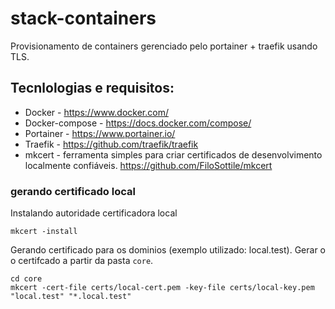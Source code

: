 # stack-containers

Provisionamento de containers gerenciado pelo portainer + traefik usando TLS.

## Tecnlologias e requisitos:
- Docker - https://www.docker.com/
- Docker-compose - https://docs.docker.com/compose/
- Portainer - https://www.portainer.io/
- Traefik - https://github.com/traefik/traefik
- mkcert - ferramenta simples para criar certificados de desenvolvimento localmente confiáveis.  https://github.com/FiloSottile/mkcert

###  gerando certificado local
Instalando autoridade certificadora local
```
mkcert -install
```
Gerando certificado para os dominios (exemplo utilizado: local.test).
Gerar o o certifcado a partir da pasta `core`.

```
cd core
mkcert -cert-file certs/local-cert.pem -key-file certs/local-key.pem "local.test" "*.local.test"
```